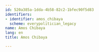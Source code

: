 ```yaml
---
id: 520a385a-1dda-4b58-82c2-1bfec90f5d83
identifiers:
- identifier: amos_chibaya
  scheme: everypolitician_legacy
name: Amos Chibaya
lang: en
title: Amos Chibaya

---
```

